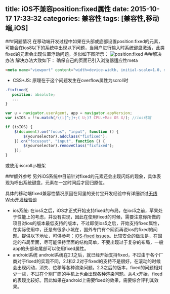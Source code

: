 title: iOS不兼容position:fixed属性
date: 2015-10-17 17:33:32
categories: 兼容性
tags: [兼容性,移动端,iOS]
---

###问题情况
在移动端开发过程中如果在头部或底部设置position:fixed的元素，可能会在ios8以下的系统中出现以下问题，当用户进行输入时系统键盘激活，此类fixed的元素会出现位置浮动问题。类似如下图所示：
![position:fixed](http://7bv937.com1.z0.glb.clouddn.com/qcyoung/iOS不兼容position-fixed属性/ios_position_fixed.jpeg)
###解决办法
解决办法大致如下：
确保自己的页面已引入浏览器适应性meta

```html
<meta name="viewport" content="width=device-width, initial-scale=1.0, maximum-scale=1.0, minimum-scale=1.0, user-scalable=0">
```

- CSS+JS:
原理在于这个问题发生在overflow属性为scroll时

``` css
.fixfixed{
   position: absolute;
   ...
}
```

``` javascript
var u = navigator.userAgent, app = navigator.appVersion;
var isIOS = !!u.match(/\(i[^;]+;( U;)? CPU.+Mac OS X/); //ios终端

if (isIOS) {
    $(document).on("focus", "input", function () {
        $(yourselector).addClass("fixfixed");
    }).on("focusout", "input", function () {
        $(yourselector).removeClass("fixfixed");
    });
}
```

或使用:iscroll.js框架

###额外参考
另外iOS系统中目前针对fixed的元素还会出现闪烁的现象，具体表现为呼出系统键盘，元素在一定时间后才回归原位。

具体的移动端fixed兼容性情况原因在阿里的支付宝开发经验中有详细讲过[无线Web开发经验谈](http://am-team.github.io/amg/dev-exp-doc.html)

- ios系统: 在ios5之后，iOS才正式开始支持fixed的布局，在ios5之前，苹果处于性能上的考虑，并没有实现，因此在使用fixed的时候，需要注意你所做的项目对ios的版本最低支持的版本，不过即使ios5之后，开始支持fixed属性，在实际使用中，还是有很多小坑在，国外专门有个网页再说ios的fixed的问题。提供以下地址，可供参考：[iOS-fixed issues](http://remysharp.com/2012/05/24/issues-with-position-fixed-scrolling-on-ios/)。比较安全的做法是，在固定的布局里面，尽可能保持里面的结构简单，不要出现过于复杂的布局，一般app的头部和尾部可以使用fixed属性。
- android系统 android系统在2.1之后，就已经开始支持fixed，不过由于各个厂商对于fixed的实现不同，2.1和2.2对于fixed的支持不是很好，在滚动的时候会出现闪动，消失、位移等各种渲染问题。2.3之后的版本，fixed的问题相对少一些，不过在个别厂商的手机上也会出现各种渲染问题。从4.x开始，fixed的表现比较好。因此如果在android上需要fixed的效果，需要综合评判其效果。